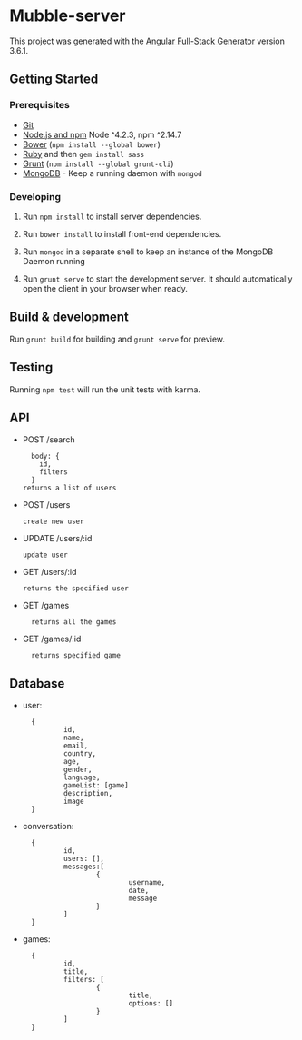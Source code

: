# Mubble-server

This project was generated with the [Angular Full-Stack Generator](https://github.com/DaftMonk/generator-angular-fullstack) version 3.6.1.

## Getting Started

### Prerequisites

- [Git](https://git-scm.com/)
- [Node.js and npm](nodejs.org) Node ^4.2.3, npm ^2.14.7
- [Bower](bower.io) (`npm install --global bower`)
- [Ruby](https://www.ruby-lang.org) and then `gem install sass`
- [Grunt](http://gruntjs.com/) (`npm install --global grunt-cli`)
- [MongoDB](https://www.mongodb.org/) - Keep a running daemon with `mongod`

### Developing

1. Run `npm install` to install server dependencies.

2. Run `bower install` to install front-end dependencies.

3. Run `mongod` in a separate shell to keep an instance of the MongoDB Daemon running

4. Run `grunt serve` to start the development server. It should automatically open the client in your browser when ready.

## Build & development

Run `grunt build` for building and `grunt serve` for preview.

## Testing

Running `npm test` will run the unit tests with karma.

## API

* POST /search

        body: {
          id,
          filters
        }
      returns a list of users

* POST /users

      create new user

* UPDATE /users/:id

      update user

* GET /users/:id

      returns the specified user

* GET /games

        returns all the games

* GET /games/:id

        returns specified game


## Database

* user:

        {
                id,
                name,
                email,
                country,
                age,
                gender,
                language,
                gameList: [game]
                description,
                image
        }

* conversation:

        {
                id,
                users: [],
                messages:[
                        {
                                username,
                                date,
                                message
                        }
                ]
        }

* games:

        {
                id,
                title,
                filters: [
                        {
                                title,
                                options: []
                        }
                ]
        }
